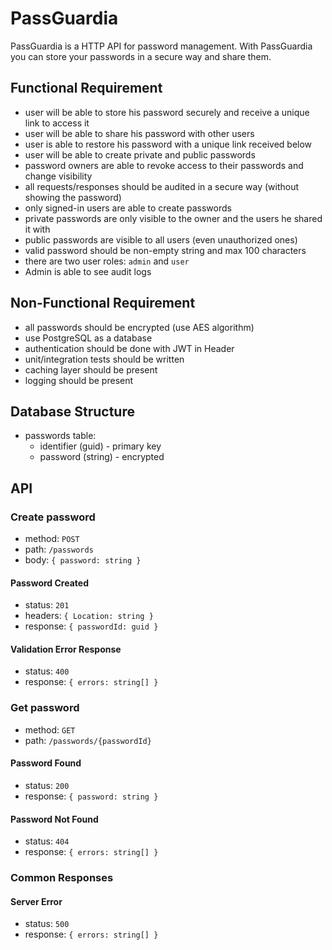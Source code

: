 # PassGuardia

PassGuardia is a HTTP API for password management. With PassGuardia you can store your passwords in a secure way and share them.

## Functional Requirement

- user will be able to store his password securely and receive a unique link to access it
- user will be able to share his password with other users
- user is able to restore his password with a unique link received below
- user will be able to create private and public passwords
- password owners are able to revoke access to their passwords and change visibility
- all requests/responses should be audited in a secure way (without showing the password)
- only signed-in users are able to create passwords
- private passwords are only visible to the owner and the users he shared it with
- public passwords are visible to all users (even unauthorized ones)
- valid password should be non-empty string and max 100 characters
- there are two user roles: `admin` and `user`
- Admin is able to see audit logs

## Non-Functional Requirement

- all passwords should be encrypted (use AES algorithm)
- use PostgreSQL as a database
- authentication should be done with JWT in Header
- unit/integration tests should be written
- caching layer should be present
- logging should be present

## Database Structure

- passwords table:
  - identifier (guid) - primary key
  - password (string) - encrypted

## API

### Create password

- method: `POST`
- path: `/passwords`
- body: `{ password: string }`

#### Password Created

- status: `201`
- headers: `{ Location: string }`
- response: `{ passwordId: guid }`

#### Validation Error Response

- status: `400`
- response: `{ errors: string[] }`

### Get password

- method: `GET`
- path: `/passwords/{passwordId}`

#### Password Found

- status: `200`
- response: `{ password: string }`

#### Password Not Found

- status: `404`
- response: `{ errors: string[] }`

### Common Responses

#### Server Error

- status: `500`
- response: `{ errors: string[] }`
